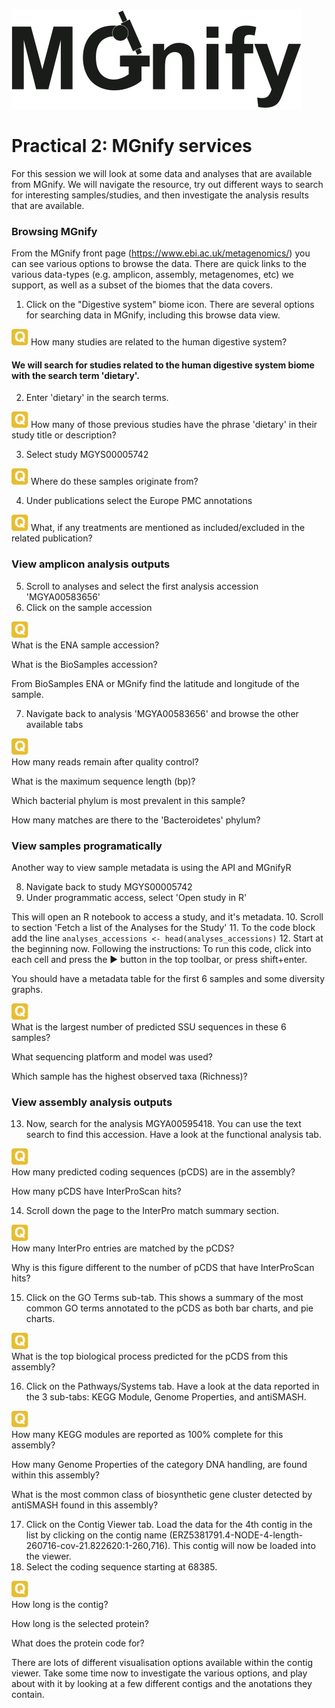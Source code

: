 ![MGnify](images/mgnify_logo_vf2.svg)
# Practical 2: MGnify services

For this session we will look at some data and analyses that are available from MGnify. We will navigate the resource, try out different ways to search for interesting samples/studies, and then investigate the analysis results that are available.

### Browsing MGnify

From the MGnify front page (https://www.ebi.ac.uk/metagenomics/) you can see various options to browse the data. There are quick links to the various data-types (e.g. amplicon, assembly, metagenomes, etc) we support, as well as a subset of the biomes that the data covers.

1. Click on the "Digestive system" biome icon.
There are several options for searching data in MGnify, including this browse data view.

![Question](images/question.png) How many studies are related to the human digestive system?

#### We will search for studies related to the human digestive system biome with the search term 'dietary'.
2. Enter 'dietary' in the search terms.

![Question](images/question.png) How many of those previous studies have the phrase 'dietary' in their study title or description?

3. Select study MGYS00005742 

![Question](images/question.png)  Where do these samples originate from?

4. Under publications select the Europe PMC annotations

![Question](images/question.png)  What, if any treatments are mentioned as included/excluded in the related publication?


### View amplicon analysis outputs
5. Scroll to analyses and select the first analysis accession 'MGYA00583656'
6. Click on the sample accession

![Question](images/question.png)  
What is the ENA sample accession?

What is the BioSamples accession?

From BioSamples ENA or MGnify find the latitude and longitude of the sample.

7. Navigate back to analysis 'MGYA00583656' and browse the other available tabs

![Question](images/question.png)  
How many reads remain after quality control?

What is the maximum sequence length (bp)?

Which bacterial phylum is most prevalent in this sample?

How many matches are there to the 'Bacteroidetes' phylum?


### View samples programatically 
Another way to view sample metadata is using the API and MGnifyR

8. Navigate back to study MGYS00005742
9. Under programmatic access, select 'Open study in R'

This will open an R notebook to access a study, and it's metadata.
10. Scroll to section 'Fetch a list of the Analyses for the Study'
11. To the code block add the line ```analyses_accessions <- head(analyses_accessions)```
12. Start at the beginning now. Following the instructions: To run this code, click into each cell and press the ▶ button in the top toolbar, or press shift+enter.

You should have a metadata table for the first 6 samples and some diversity graphs.

![Question](images/question.png)  
What is the largest number of predicted SSU sequences in these 6 samples?

What sequencing platform and model was used?

Which sample has the highest observed taxa (Richness)?


### View assembly analysis outputs
13. Now, search for the analysis MGYA00595418. You can use the text search to find this accession. Have a look at the functional analysis tab.

![Question](images/question.png)  
How many predicted coding sequences (pCDS) are in the assembly?

How many pCDS have InterProScan hits?

14. Scroll down the page to the InterPro match summary section.

![Question](images/question.png)  
How many InterPro entries are matched by the pCDS?

Why is this figure different to the number of pCDS that have InterProScan hits?

15. Click on the GO Terms sub-tab. This shows a summary of the most common GO terms annotated to the pCDS as both bar charts, and pie charts.

![Question](images/question.png)  
What is the top biological process predicted for the pCDS from this assembly?

16. Click on the Pathways/Systems tab. Have a look at the data reported in the 3 sub-tabs: KEGG Module, Genome Properties, and antiSMASH.

![Question](images/question.png)  
How many KEGG modules are reported as 100% complete for this assembly?

How many Genome Properties of the category DNA handling, are found within this assembly?

What is the most common class of biosynthetic gene cluster detected by antiSMASH found in this assembly?

17. Click on the Contig Viewer tab. Load the data for the 4th contig in the list by clicking on the contig name (ERZ5381791.4-NODE-4-length-260716-cov-21.822620:1-260,716). This contig will now be loaded into the viewer.
18. Select the coding sequence starting at 68385.

![Question](images/question.png)  
How long is the contig? 

How long is the selected protein?

What does the protein code for?

There are lots of different visualisation options available within the contig viewer. Take some time now to investigate the various options, and play about with it by looking at a few different contigs and the anotations they contain.














